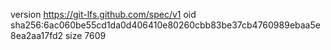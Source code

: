 version https://git-lfs.github.com/spec/v1
oid sha256:6ac060be55cd1da0d406410e80260cbb83be37cb4760989ebaa5e8ea2aa17fd2
size 7609
